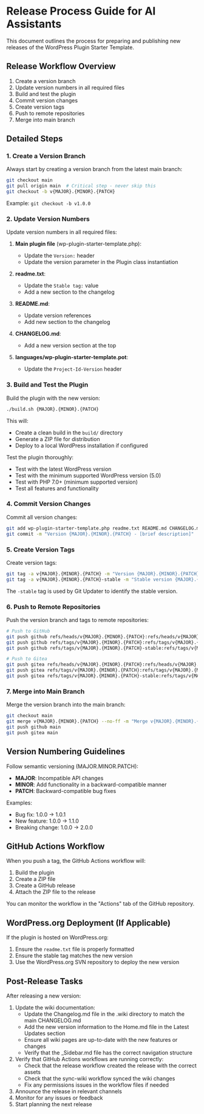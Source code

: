 # Release Process Guide for AI Assistants

This document outlines the process for preparing and publishing new releases of the WordPress Plugin Starter Template.

## Release Workflow Overview

1. Create a version branch
2. Update version numbers in all required files
3. Build and test the plugin
4. Commit version changes
5. Create version tags
6. Push to remote repositories
7. Merge into main branch

## Detailed Steps

### 1. Create a Version Branch

Always start by creating a version branch from the latest main branch:

```bash
git checkout main
git pull origin main  # Critical step - never skip this
git checkout -b v{MAJOR}.{MINOR}.{PATCH}
```

Example: `git checkout -b v1.0.0`

### 2. Update Version Numbers

Update version numbers in all required files:

1. **Main plugin file** (wp-plugin-starter-template.php):
   - Update the `Version:` header
   - Update the version parameter in the Plugin class instantiation

2. **readme.txt**:
   - Update the `Stable tag:` value
   - Add a new section to the changelog

3. **README.md**:
   - Update version references
   - Add new section to the changelog

4. **CHANGELOG.md**:
   - Add a new version section at the top

5. **languages/wp-plugin-starter-template.pot**:
   - Update the `Project-Id-Version` header

### 3. Build and Test the Plugin

Build the plugin with the new version:

```bash
./build.sh {MAJOR}.{MINOR}.{PATCH}
```

This will:
- Create a clean build in the `build/` directory
- Generate a ZIP file for distribution
- Deploy to a local WordPress installation if configured

Test the plugin thoroughly:
- Test with the latest WordPress version
- Test with the minimum supported WordPress version (5.0)
- Test with PHP 7.0+ (minimum supported version)
- Test all features and functionality

### 4. Commit Version Changes

Commit all version changes:

```bash
git add wp-plugin-starter-template.php readme.txt README.md CHANGELOG.md languages/wp-plugin-starter-template.pot
git commit -m "Version {MAJOR}.{MINOR}.{PATCH} - [brief description]"
```

### 5. Create Version Tags

Create version tags:

```bash
git tag -a v{MAJOR}.{MINOR}.{PATCH} -m "Version {MAJOR}.{MINOR}.{PATCH}"
git tag -a v{MAJOR}.{MINOR}.{PATCH}-stable -m "Stable version {MAJOR}.{MINOR}.{PATCH}"
```

The `-stable` tag is used by Git Updater to identify the stable version.

### 6. Push to Remote Repositories

Push the version branch and tags to remote repositories:

```bash
# Push to GitHub
git push github refs/heads/v{MAJOR}.{MINOR}.{PATCH}:refs/heads/v{MAJOR}.{MINOR}.{PATCH}
git push github refs/tags/v{MAJOR}.{MINOR}.{PATCH}:refs/tags/v{MAJOR}.{MINOR}.{PATCH}
git push github refs/tags/v{MAJOR}.{MINOR}.{PATCH}-stable:refs/tags/v{MAJOR}.{MINOR}.{PATCH}-stable

# Push to Gitea
git push gitea refs/heads/v{MAJOR}.{MINOR}.{PATCH}:refs/heads/v{MAJOR}.{MINOR}.{PATCH}
git push gitea refs/tags/v{MAJOR}.{MINOR}.{PATCH}:refs/tags/v{MAJOR}.{MINOR}.{PATCH}
git push gitea refs/tags/v{MAJOR}.{MINOR}.{PATCH}-stable:refs/tags/v{MAJOR}.{MINOR}.{PATCH}-stable
```

### 7. Merge into Main Branch

Merge the version branch into the main branch:

```bash
git checkout main
git merge v{MAJOR}.{MINOR}.{PATCH} --no-ff -m "Merge v{MAJOR}.{MINOR}.{PATCH} into main"
git push github main
git push gitea main
```

## Version Numbering Guidelines

Follow semantic versioning (MAJOR.MINOR.PATCH):

- **MAJOR**: Incompatible API changes
- **MINOR**: Add functionality in a backward-compatible manner
- **PATCH**: Backward-compatible bug fixes

Examples:
- Bug fix: 1.0.0 → 1.0.1
- New feature: 1.0.0 → 1.1.0
- Breaking change: 1.0.0 → 2.0.0

## GitHub Actions Workflow

When you push a tag, the GitHub Actions workflow will:

1. Build the plugin
2. Create a ZIP file
3. Create a GitHub release
4. Attach the ZIP file to the release

You can monitor the workflow in the "Actions" tab of the GitHub repository.

## WordPress.org Deployment (If Applicable)

If the plugin is hosted on WordPress.org:

1. Ensure the `readme.txt` file is properly formatted
2. Ensure the stable tag matches the new version
3. Use the WordPress.org SVN repository to deploy the new version

## Post-Release Tasks

After releasing a new version:

1. Update the wiki documentation:
   - Update the Changelog.md file in the .wiki directory to match the main CHANGELOG.md
   - Add the new version information to the Home.md file in the Latest Updates section
   - Ensure all wiki pages are up-to-date with the new features or changes
   - Verify that the _Sidebar.md file has the correct navigation structure
2. Verify that GitHub Actions workflows are running correctly:
   - Check that the release workflow created the release with the correct assets
   - Check that the sync-wiki workflow synced the wiki changes
   - Fix any permissions issues in the workflow files if needed
3. Announce the release in relevant channels
4. Monitor for any issues or feedback
5. Start planning the next release
